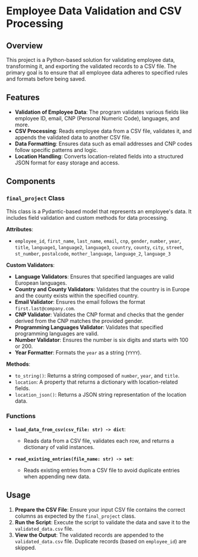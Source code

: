 # Employee Data Validation and CSV Processing

## Overview

This project is a Python-based solution for validating employee data, transforming it, and exporting the validated records to a CSV file. The primary goal is to ensure that all employee data adheres to specified rules and formats before being saved.

## Features

- **Validation of Employee Data**: The program validates various fields like employee ID, email, CNP (Personal Numeric Code), languages, and more.
- **CSV Processing**: Reads employee data from a CSV file, validates it, and appends the validated data to another CSV file.
- **Data Formatting**: Ensures data such as email addresses and CNP codes follow specific patterns and logic.
- **Location Handling**: Converts location-related fields into a structured JSON format for easy storage and access.

## Components

### `final_project` Class

This class is a Pydantic-based model that represents an employee's data. It includes field validation and custom methods for data processing.

**Attributes**:
- `employee_id`, `first_name`, `last_name`, `email`, `cnp`, `gender`, `number`, `year`, `title`, `language1`, `language2`, `language3`, `country`, `county`, `city`, `street`, `st_number`, `postalcode`, `mother_language`, `language_2`, `language_3`

**Custom Validators**:
- **Language Validators**: Ensures that specified languages are valid European languages.
- **Country and County Validators**: Validates that the country is in Europe and the county exists within the specified country.
- **Email Validator**: Ensures the email follows the format `first.last@company.com`.
- **CNP Validator**: Validates the CNP format and checks that the gender derived from the CNP matches the provided gender.
- **Programming Languages Validator**: Validates that specified programming languages are valid.
- **Number Validator**: Ensures the number is six digits and starts with 100 or 200.
- **Year Formatter**: Formats the `year` as a string (`YYYY`).

**Methods**:
- `to_string()`: Returns a string composed of `number`, `year`, and `title`.
- `location`: A property that returns a dictionary with location-related fields.
- `location_json()`: Returns a JSON string representation of the location data.

### Functions

- **`load_data_from_csv(csv_file: str) -> dict`**:
    - Reads data from a CSV file, validates each row, and returns a dictionary of valid instances.

- **`read_existing_entries(file_name: str) -> set`**:
    - Reads existing entries from a CSV file to avoid duplicate entries when appending new data.

## Usage

1. **Prepare the CSV File**: Ensure your input CSV file contains the correct columns as expected by the `final_project` class.
2. **Run the Script**: Execute the script to validate the data and save it to the `validated_data.csv` file.
3. **View the Output**: The validated records are appended to the `validated_data.csv` file. Duplicate records (based on `employee_id`) are skipped.
